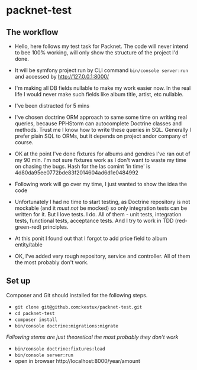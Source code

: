 # packnet-test

## The workflow

* Hello, here follows my test task for Packnet. The code will never intend to bee 100% working, 
will only show the structure of the project I'd done.

* It will be symfony project run by CLI command `bin/console server:run` and accessed by http://127.0.0.1:8000/

* I'm making all DB fields nullable to make my work easier now. 
In the real life I would never make such fields like album title, artist, etc nullable.

* I've been distracted for 5 mins

* I've chosen doctrine ORM approach to same some time on writing real queries, 
because PPHStorm can autocomplete Doctrine classes and methods. 
Trust me I know how to write these queries in SQL.
Generally I prefer plain SQL to ORMs, but it depends on project andor company of course.


* OK at the point I've done fixtures for albums and gendres I've ran out of my 90 min. 
I'm not sure fixtures work as I don't want to waste my time on chasing the bugs. 
Hash for the las comint 'in time' is 4d80da95ee0772bde83f2014604ad6d1e0484992

* Following work will go over my time, I just wanted to show the idea the code

* Unfortunately I had no time to start testing, as Doctrine repository is not mockable (and it *must not* be mocked)
so only integration tests can be written for it. But I love tests. I do. 
All of them - unit tests, integration tests, functional tests, acceptance tests.
And I try to work in TDD (red-green-red) principles.

* At this ponit I found out that I forgot to add price field to album entity/table

* OK, I've added very rough repository, service and controller. All of them the most probably don't work. 

## Set up

Composer and Git should installed for the following steps.

* `git clone git@github.com:kestux/packnet-test.git`
* `cd packnet-test`
* `composer install`
* `bin/console doctrine:migrations:migrate`

_Following stems are just theoretical the most probably they don't work_
* `bin/console doctrine:fixtures:load`
* `bin/console server:run`
* open in browser http://localhost:8000/year/amount

